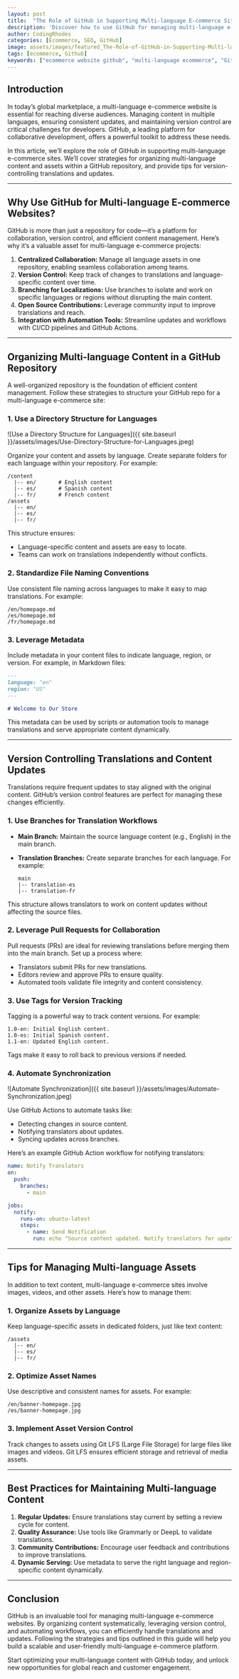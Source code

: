 ```yaml
---
layout: post
title:  "The Role of GitHub in Supporting Multi-language E-commerce Sites"
description: 'Discover how to use GitHub for managing multi-language e-commerce websites. Learn strategies for organizing content and assets, and tips for version controlling translations.'
author: CodingRhodes
categories: [Ecommerce, SEO, GitHub]
image: assets/images/featured_The-Role-of-GitHub-in-Supporting-Multi-language-Ecommerce-Sites.jpeg
tags: [ecommerce, Github]
keywords: ["ecommerce website github", "multi-language ecommerce", "GitHub strategies", "version control translations"]
---
```

## Introduction

In today’s global marketplace, a multi-language e-commerce website is essential for reaching diverse audiences. Managing content in multiple languages, ensuring consistent updates, and maintaining version control are critical challenges for developers. GitHub, a leading platform for collaborative development, offers a powerful toolkit to address these needs.

In this article, we’ll explore the role of GitHub in supporting multi-language e-commerce sites. We’ll cover strategies for organizing multi-language content and assets within a GitHub repository, and provide tips for version-controlling translations and updates.

---

## Why Use GitHub for Multi-language E-commerce Websites?

GitHub is more than just a repository for code—it’s a platform for collaboration, version control, and efficient content management. Here’s why it’s a valuable asset for multi-language e-commerce projects:

1. **Centralized Collaboration:** Manage all language assets in one repository, enabling seamless collaboration among teams.
2. **Version Control:** Keep track of changes to translations and language-specific content over time.
3. **Branching for Localizations:** Use branches to isolate and work on specific languages or regions without disrupting the main content.
4. **Open Source Contributions:** Leverage community input to improve translations and reach.
5. **Integration with Automation Tools:** Streamline updates and workflows with CI/CD pipelines and GitHub Actions.

---

## Organizing Multi-language Content in a GitHub Repository

A well-organized repository is the foundation of efficient content management. Follow these strategies to structure your GitHub repo for a multi-language e-commerce site:

### 1. **Use a Directory Structure for Languages**

![Use a Directory Structure for Languages]({{ site.baseurl }}/assets/images/Use-Directory-Structure-for-Languages.jpeg)

Organize your content and assets by language. Create separate folders for each language within your repository. For example:

```
/content
  |-- en/       # English content
  |-- es/       # Spanish content
  |-- fr/       # French content
/assets
  |-- en/
  |-- es/
  |-- fr/
```

This structure ensures:
- Language-specific content and assets are easy to locate.
- Teams can work on translations independently without conflicts.

### 2. **Standardize File Naming Conventions**

Use consistent file naming across languages to make it easy to map translations. For example:

```
/en/homepage.md
/es/homepage.md
/fr/homepage.md
```

### 3. **Leverage Metadata**

Include metadata in your content files to indicate language, region, or version. For example, in Markdown files:

```markdown
---
language: "en"
region: "US"
---

# Welcome to Our Store
```

This metadata can be used by scripts or automation tools to manage translations and serve appropriate content dynamically.

---

## Version Controlling Translations and Content Updates

Translations require frequent updates to stay aligned with the original content. GitHub’s version control features are perfect for managing these changes efficiently.

### 1. **Use Branches for Translation Workflows**

- **Main Branch:** Maintain the source language content (e.g., English) in the main branch.
- **Translation Branches:** Create separate branches for each language. For example:
  
  ```
  main
  |-- translation-es
  |-- translation-fr
  ```

This structure allows translators to work on content updates without affecting the source files.

### 2. **Leverage Pull Requests for Collaboration**

Pull requests (PRs) are ideal for reviewing translations before merging them into the main branch. Set up a process where:
- Translators submit PRs for new translations.
- Editors review and approve PRs to ensure quality.
- Automated tools validate file integrity and content consistency.

### 3. **Use Tags for Version Tracking**

Tagging is a powerful way to track content versions. For example:

```
1.0-en: Initial English content.
1.0-es: Initial Spanish content.
1.1-en: Updated English content.
```

Tags make it easy to roll back to previous versions if needed.

### 4. **Automate Synchronization**

![Automate Synchronization]({{ site.baseurl }}/assets/images/Automate-Synchronization.jpeg)

Use GitHub Actions to automate tasks like:
- Detecting changes in source content.
- Notifying translators about updates.
- Syncing updates across branches.

Here’s an example GitHub Action workflow for notifying translators:

```yaml
name: Notify Translators
on:
  push:
    branches:
      - main

jobs:
  notify:
    runs-on: ubuntu-latest
    steps:
      - name: Send Notification
        run: echo "Source content updated. Notify translators for updates."
```

---

## Tips for Managing Multi-language Assets

In addition to text content, multi-language e-commerce sites involve images, videos, and other assets. Here’s how to manage them:

### 1. **Organize Assets by Language**

Keep language-specific assets in dedicated folders, just like text content:

```
/assets
  |-- en/
  |-- es/
  |-- fr/
```

### 2. **Optimize Asset Names**

Use descriptive and consistent names for assets. For example:

```
/en/banner-homepage.jpg
/es/banner-homepage.jpg
```

### 3. **Implement Asset Version Control**

Track changes to assets using Git LFS (Large File Storage) for large files like images and videos. Git LFS ensures efficient storage and retrieval of media assets.

---

## Best Practices for Maintaining Multi-language Content

1. **Regular Updates:** Ensure translations stay current by setting a review cycle for content.
2. **Quality Assurance:** Use tools like Grammarly or DeepL to validate translations.
3. **Community Contributions:** Encourage user feedback and contributions to improve translations.
4. **Dynamic Serving:** Use metadata to serve the right language and region-specific content dynamically.

---

## Conclusion

GitHub is an invaluable tool for managing multi-language e-commerce websites. By organizing content systematically, leveraging version control, and automating workflows, you can efficiently handle translations and updates. Following the strategies and tips outlined in this guide will help you build a scalable and user-friendly multi-language e-commerce platform.

Start optimizing your multi-language content with GitHub today, and unlock new opportunities for global reach and customer engagement.

